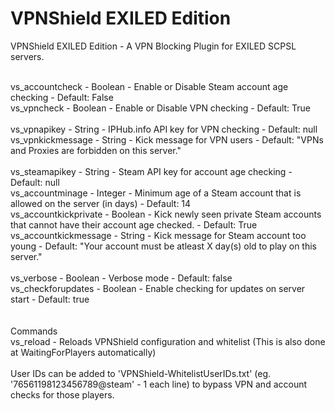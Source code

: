 # VPNShield EXILED Edition
VPNShield EXILED Edition - A VPN Blocking Plugin for EXILED SCPSL servers.<br><br>

vs_accountcheck - Boolean - Enable or Disable Steam account age checking - Default: False<br>
vs_vpncheck - Boolean - Enable or Disable VPN checking - Default: True<br>
<br>
vs_vpnapikey - String - IPHub.info API key for VPN checking - Default: null<br>
vs_vpnkickmessage - String - Kick message for VPN users - Default: "VPNs and Proxies are forbidden on this server."<br>
<br>
vs_steamapikey - String - Steam API key for account age checking - Default: null<br>
vs_accountminage - Integer - Minimum age of a Steam account that is allowed on the server (in days) - Default: 14<br>
vs_accountkickprivate - Boolean - Kick newly seen private Steam accounts that cannot have their account age checked. - Default: True<br>
vs_accountkickmessage - String - Kick message for Steam account too young - Default: "Your account must be atleast X day(s) old to play on this server."<br>
<br>
vs_verbose - Boolean - Verbose mode - Default: false<br>
vs_checkforupdates - Boolean - Enable checking for updates on server start - Default: true<br>
<br>
<br>
Commands
<br>
vs_reload - Reloads VPNShield configuration and whitelist (This is also done at WaitingForPlayers automatically)
<br>
<br>
User IDs can be added to 'VPNShield-WhitelistUserIDs.txt' (eg. '76561198123456789@steam' - 1 each line) to bypass VPN and account checks for those players.
